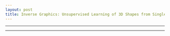 ```yaml
---
layout: post
title: Inverse Graphics: Unsupervised Learning of 3D Shapes from Single Images
---
```




----
****
